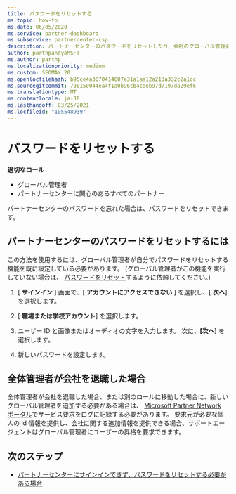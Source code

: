 ```yaml
---
title: パスワードをリセットする
ms.topic: how-to
ms.date: 06/05/2020
ms.service: partner-dashboard
ms.subservice: partnercenter-csp
description: パートナーセンターのパスワードをリセットしたり、会社のグローバル管理者から支援を受けたりする方法について説明します。また、新しいパートナーセンターのグローバル管理者を追加する方法についても説明します。
author: parthpandyaMSFT
ms.author: parthp
ms.localizationpriority: medium
ms.custom: SEOMAY.20
ms.openlocfilehash: b95ce4a3070414807e31a1aa12a213a332c2a1cc
ms.sourcegitcommit: 700150044ea4f1a0b96cb4caeb97d7197da29ef6
ms.translationtype: MT
ms.contentlocale: ja-JP
ms.lasthandoff: 03/25/2021
ms.locfileid: "105548939"
---
```

# <a name="reset-my-password"></a>パスワードをリセットする
 
**適切なロール**

- グローバル管理者
- パートナーセンターに関心のあるすべてのパートナー


パートナーセンターのパスワードを忘れた場合は、パスワードをリセットできます。

## <a name="to-reset-your-partner-center-password"></a>パートナーセンターのパスワードをリセットするには

この方法を使用するには、グローバル管理者が自分でパスワードをリセットする機能を既に設定している必要があります。 (グローバル管理者がこの機能を実行していない場合は、 [パスワードをリセット](reset-a-user-password.md)するように依頼してください。)

1. [ **サインイン** ] 画面で、[ **アカウントにアクセスできない** ] を選択し、[ **次へ**] を選択します。

2. [ **職場または学校アカウント**] を選択します。

3. ユーザー ID と画像またはオーディオの文字を入力します。 次に、**[次へ]** を選択します。

4. 新しいパスワードを設定します。

## <a name="if-your-global-admin-has-left-the-company"></a>全体管理者が会社を退職した場合

全体管理者が会社を退職した場合、または別のロールに移動した場合に、新しいグローバル管理者を追加する必要がある場合は、 [Microsoft Partner Network ポータル](https://partner.microsoft.com/commercial#/)でサービス要求をログに記録する必要があります。 要求元が必要な個人の id 情報を提供し、会社に関する追加情報を提供できる場合、サポートエージェントはグローバル管理者にユーザーの昇格を要求できます。 

## <a name="next-steps"></a>次のステップ

- [パートナーセンターにサインインできず、パスワードをリセットする必要がある場合](unable-to-sign-in.md)